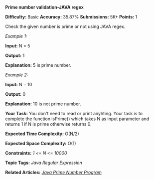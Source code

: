 **Prime number validation-JAVA regex**

**Difficulty:** Basic   **Accuracy:** 35.87%    **Submissions:** 5K+    **Points:** 1

Check the given number is prime or not using JAVA regex.

*Example 1:*

**Input:** N = 5

**Output:** 1

**Explanation:** 5 is prime number.

*Example 2:*

**Input:** N = 10

**Output:** 0

**Explanation:** 10 is not prime number.
 

**Your Task:**
You don't need to read or print anyhting.  Your task is to complete the function isPrime() which takes N as input parameter and returns 1 if N is prime otherwise returns 0.
 

**Expected Time Complexity:** O(N/2)

**Expected Space Complexity:** O(1)
 

**Constraints:**
*1 <= N <= 10000*

**Topic Tags:**
*Java    Regular Expression*

**Related Articles:**
[*Java Prime Number Program*](https://www.geeksforgeeks.org/java-prime-number-program/)